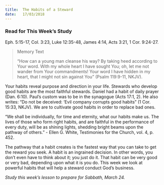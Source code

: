 ```yaml
---
title:  The Habits of a Steward
date:   17/03/2018
---
```


### Read for This Week’s Study
Eph. 5:15-17, Col. 3:23, Luke 12:35-48, James 4:14, Acts 3:21, 1 Cor. 9:24-27.

> <p>Memory Text</p>
> “How can a young man cleanse his way? By taking heed according to Your word. With my whole heart I have sought You; oh, let me not wander from Your commandments! Your word I have hidden in my heart, that I might not sin against You” (Psalm 119:9-11, NKJV).

Your habits reveal purpose and direction in your life. Stewards who develop good habits are the most faithful stewards. Daniel had a habit of daily prayer (Dan. 6:10). Paul’s custom was to be in the synagogue (Acts 17:1, 2). He also writes: “Do not be deceived: ‘Evil company corrupts good habits” (1 Cor. 15:33, NKJV). We are to cultivate good habits in order to replace bad ones.

“We shall be individually, for time and eternity, what our habits make us. The lives of those who form right habits, and are faithful in the performance of every duty, will be as shining lights, shedding bright beams upon the pathway of others.” - Ellen G. White, Testimonies for the Church, vol. 4, p. 452.

The pathway that a habit creates is the fastest way that you can take to get the reward you seek. A habit is an ingrained decision. In other words, you don’t even have to think about it; you just do it. That habit can be very good or very bad, depending upon what it is you do. This week we look at powerful habits that will help a steward conduct God’s business.

*Study this week’s lesson to prepare for Sabbath, March 24.*
